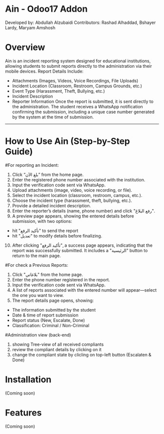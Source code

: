 # Ain - Odoo17 Addon
Developed by: Abdullah Alzubaidi
Contributors: Rashad Alhaddad, Bshayer Lardy, Maryam Amshosh

# Overview
Ain is an incident reporting system designed for educational institutions, allowing students to submit reports directly to the administration via their mobile devices.
Report Details Include:
- Attachments (Images, Videos, Voice Recordings, File Uploads)
- Incident Location (Classroom, Restroom, Campus Grounds, etc.)
- Event Type (Harassment, Theft, Bullying, etc.)
- Incident Description
- Reporter Information
Once the report is submitted, it is sent directly to the administration.
The student receives a WhatsApp notification confirming the submission, including a unique case number generated by the system at the time of submission.

---

# How to Use Ain (Step-by-Step Guide)

#For reporting an Incident:
1. Click “بلغ الآن” from the home page.
2. Enter the registered phone number associated with the institution.
3. Input the verification code sent via WhatsApp.
4. Upload attachments (image, video, voice recording, or file).
5. Select the incident location (classroom, restroom, campus, etc.).
6. Choose the incident type (harassment, theft, bullying, etc.).
7. Provide a detailed incident description.
8. Enter the reporter’s details (name, phone number) and click "رفع البلاغ".
9. A preview page appears, showing the entered details before submission, with two options:
- hit "تأكيد الرفع" to send the report
- hit "تعديل" to modify details before finalizing.
10. After clicking "تأكيد الرفع", a success page appears, indicating that the report was successfully submitted. It includes a "الرئيسية" button to return to the main page.

#For check a Previous Reports:
1. Click "بلاغاتي" from the home page.
2. Enter the phone number registered in the report.
3. Input the verification code sent via WhatsApp.
4. A list of reports associated with the entered number will appear—select the one you want to view.
5. The report details page opens, showing:
- The information submitted by the student
- Date & time of report submission
- Report status (New, Escalate, Done)
- Classification: Criminal / Non-Criminal


#Administration view (back-end)
1. showing Tree-view of all received compliants
2. review the compliant details by clicking on it
3. change the compliant state by clicling on top-left button (Escalaten & Done)

# Installation
(Coming soon)

# Features
(Coming soon)
